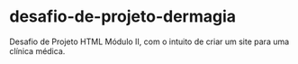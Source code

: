 # desafio-de-projeto-dermagia
Desafio de Projeto HTML Módulo II, com o intuito de criar um site para uma clínica médica.
